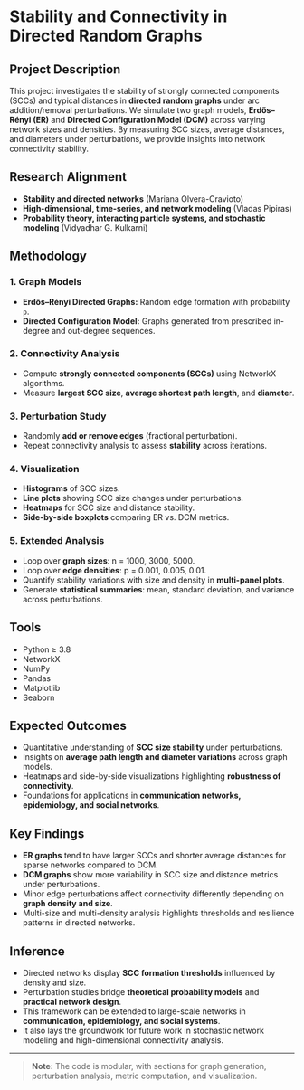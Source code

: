 # Stability and Connectivity in Directed Random Graphs

## Project Description
This project investigates the stability of strongly connected components (SCCs) and typical distances in **directed random graphs** under arc addition/removal perturbations. We simulate two graph models, **Erdős–Rényi (ER)** and **Directed Configuration Model (DCM)** across varying network sizes and densities. By measuring SCC sizes, average distances, and diameters under perturbations, we provide insights into network connectivity stability.

## Research Alignment
- **Stability and directed networks** (Mariana Olvera-Cravioto)  
- **High-dimensional, time-series, and network modeling** (Vladas Pipiras)  
- **Probability theory, interacting particle systems, and stochastic modeling** (Vidyadhar G. Kulkarni)  

## Methodology

### 1. Graph Models
- **Erdős–Rényi Directed Graphs:** Random edge formation with probability `p`.  
- **Directed Configuration Model:** Graphs generated from prescribed in-degree and out-degree sequences.

### 2. Connectivity Analysis
- Compute **strongly connected components (SCCs)** using NetworkX algorithms.  
- Measure **largest SCC size**, **average shortest path length**, and **diameter**.  

### 3. Perturbation Study
- Randomly **add or remove edges** (fractional perturbation).  
- Repeat connectivity analysis to assess **stability** across iterations.

### 4. Visualization
- **Histograms** of SCC sizes.  
- **Line plots** showing SCC size changes under perturbations.  
- **Heatmaps** for SCC size and distance stability.  
- **Side-by-side boxplots** comparing ER vs. DCM metrics.

### 5. Extended Analysis
- Loop over **graph sizes**: n = 1000, 3000, 5000.  
- Loop over **edge densities**: p = 0.001, 0.005, 0.01.  
- Quantify stability variations with size and density in **multi-panel plots**.  
- Generate **statistical summaries**: mean, standard deviation, and variance across perturbations.

## Tools
- Python ≥ 3.8  
- NetworkX  
- NumPy  
- Pandas  
- Matplotlib  
- Seaborn  

## Expected Outcomes
- Quantitative understanding of **SCC size stability** under perturbations.  
- Insights on **average path length and diameter variations** across graph models.  
- Heatmaps and side-by-side visualizations highlighting **robustness of connectivity**.  
- Foundations for applications in **communication networks, epidemiology, and social networks**.

## Key Findings
- **ER graphs** tend to have larger SCCs and shorter average distances for sparse networks compared to DCM.  
- **DCM graphs** show more variability in SCC size and distance metrics under perturbations.  
- Minor edge perturbations affect connectivity differently depending on **graph density and size**.  
- Multi-size and multi-density analysis highlights thresholds and resilience patterns in directed networks.

## Inference
- Directed networks display **SCC formation thresholds** influenced by density and size.  
- Perturbation studies bridge **theoretical probability models** and **practical network design**.  
- This framework can be extended to large-scale networks in **communication, epidemiology, and social systems**.
- It also lays the groundwork for future work in stochastic network modeling and high-dimensional connectivity analysis.

---

> **Note:** The code is modular, with sections for graph generation, perturbation analysis, metric computation, and visualization.
